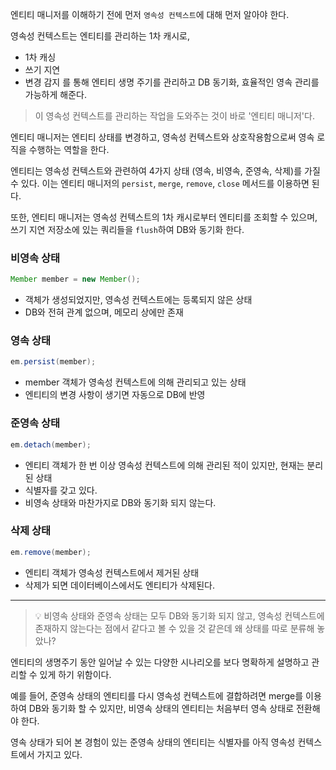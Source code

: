 엔티티 매니저를 이해하기 전에 먼저 `영속성 컨텍스트`에 대해 먼저 알아야 한다.

영속성 컨텍스트는 엔티티를 관리하는 1차 캐시로,

- 1차 캐싱
- 쓰기 지연
- 변경 감지
를 통해 엔티티 생명 주기를 관리하고 DB 동기화, 효율적인 영속 관리를 가능하게 해준다.

> 이 영속성 컨텍스트를 관리하는 작업을 도와주는 것이 바로 '엔티티 매니저'다.

엔티티 매니저는 엔티티 상태를 변경하고, 영속성 컨텍스트와 상호작용함으로써 영속 로직을 수행하는 역할을 한다.

엔티티는 영속성 컨텍스트와 관련하여 4가지 상태 (영속, 비영속, 준영속, 삭제)를 가질 수 있다.
이는 엔티티 매니저의 `persist`, `merge`, `remove`, `close` 메서드를 이용하면 된다.

또한, 엔티티 매니저는 영속성 컨텍스트의 1차 캐시로부터 엔티티를 조회할 수 있으며, 쓰기 지연 저장소에 있는 쿼리들을 `flush`하여 DB와 동기화 한다.

### 비영속 상태

```java
Member member = new Member();
```

- 객체가 생성되었지만, 영속성 컨텍스트에는 등록되지 않은 상태
- DB와 전혀 관계 없으며, 메모리 상에만 존재

### 영속 상태

```java
em.persist(member);
```

- member 객체가 영속성 컨텍스트에 의해 관리되고 있는 상태
- 엔티티의 변경 사항이 생기면 자동으로 DB에 반영

### 준영속 상태

```java
em.detach(member);
```

-  엔티티 객체가 한 번 이상 영속성 컨텍스트에 의해 관리된 적이 있지만, 현재는 분리된 상태
-  식별자를 갖고 있다.
-  비영속 상태와 마찬가지로 DB와 동기화 되지 않는다.

### 삭제 상태

```java
em.remove(member);
```

- 엔티티 객체가 영속성 컨텍스트에서 제거된 상태
- 삭제가 되면 데이터베이스에서도 엔티티가 삭제된다.

---

> 💡 비영속 상태와 준영속 상태는 모두 DB와 동기화 되지 않고, 영속성 컨텍스트에 존재하지 않는다는 점에서 같다고 볼 수 있을 것 같은데 왜 상태를 따로 분류해 놓았나?


엔티티의 생명주기 동안 일어날 수 있는 다양한 시나리오를 보다 명확하게 설명하고 관리할 수 있게 하기 위함이다.

예를 들어, 준영속 상태의 엔티티를 다시 영속성 컨텍스트에 결합하려면 merge를 이용하여 DB와 동기화 할 수 있지만, 비영속 상태의 엔티티는 처음부터 영속 상태로 전환해야 한다.

영속 상태가 되어 본 경험이 있는 준영속 상태의 엔티티는 식별자를 아직 영속성 컨텍스트에서 가지고 있다.

